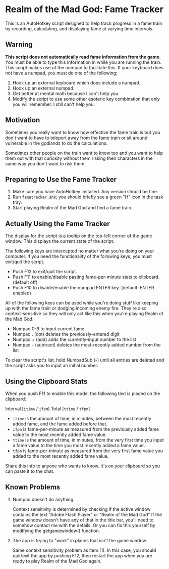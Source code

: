 Realm of the Mad God: Fame Tracker
==================================

This is an AutoHotkey script designed to help track progress in a fame train
by recording, calculating, and displaying fame at varying time intervals.


Warning
-------

**This script does not automatically read fame information from the game**.
You must be able to type this information in while you are running the train.
This script makes use of the numpad to facilitate this. If your keyboard does not
have a numpad, you must do one of the following:

1. Hook up an external keyboard which does include a numpad.
2. Hook up an external numpad.
3. Get better at mental math because I can't help you.
4. Modify the script to use some other esoteric key combination that only you will remember. I still can't help you.


Motivation
----------

Sometimes you really want to know how effective the fame train is but you
don't want to have to teleport away from the fame train or sit around
vulnerable in the godlands to do the calculations.

Sometimes other people on the train want to know too and you want to help
them out with that curiosity without them risking their characters in the
same way you don't want to risk them.


Preparing to Use the Fame Tracker
---------------------------------

1. Make sure you have AutoHotkey installed. Any version should be fine.
2. Run `fametracker.ahk`; you should briefly see a green "H" icon in the task tray.
3. Start playing Realm of the Mad God and find a fame train.

Actually Using the Fame Tracker
-------------------------------

The display for the script is a tooltip on the top-left corner of the game
window. This displays the current state of the script.

The following keys are intercepted no matter what you're doing on your computer.
If you need the functionality of the following keys, you must exit/quit the script.

* Push F12 to exit/quit the script.
* Push F11 to enable/disable pasting fame-per-minute stats to clipboard. (default off)
* Push F10 to disable/enable the numpad ENTER key. (default: ENTER enabled)

All of the following keys can be used while you're doing stuff
like keeping up with the fame train or dodging incoming enemy fire. They're
also context-sensitive so they will only act like this when you're playing
Realm of the Mad God.

* Numpad 0-9 to input current fame
* Numpad . (dot) deletes the previously-entered digit
* Numpad + (add) adds the currently-input number to the list
* Numpad - (subtract) deletes the most-recently added number from the list

To clear the script's list, hold NumpadSub (-) until all entries are deleted and the
script asks you to input an initial number.


Using the Clipboard Stats
-------------------------

When you push F11 to enable this mode, the following text is placed on the
clipboard:

Interval [`itime` / `ifpm`]   Total [`ttime` / `tfpm`]

* `itime` is the amount of time, in minutes, between the most recently added
fame, and the fame added before that. 
* `ifpm` is fame-per-minute as measured from the previously added fame value
to the most recently added fame value.
* `ttime` is the amount of time, in minutes, from the very first time you input
a fame value to the time you most recently added a fame value.
* `tfpm` is fame-per-minute as measured from the very first fame value you
added to the most recently added fame value.

Share this info to anyone who wants to know. It's on your clipboard so you
can paste it to the chat.

Known Problems
--------------

1. Numpad doesn't do anything.

   Context sensitivity is determined by checking if the active window
   contains the text "Adobe Flash Player" or "Realm of the Mad God"
   If the game window doesn't have any of that in the title bar,
   you'll need to somehow contact me with the details.
   Or you can fix this yourself by modifying the getgamewindow() function.
   
2. The app is trying to "work" in places that isn't the game window.

   Same context sensitivity problem as item (1). In this case, you should
   quit/exit the app by pushing F12, then restart the app when you are
   ready to play Realm of the Mad God again.


